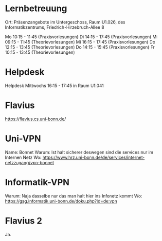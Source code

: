 # Lernbetreuung
Ort: Präsenzangebote im Untergeschoss, Raum U1.026, des Informatikzentrums, Friedrich-Hirzebruch-Allee 8

Mo 10:15 - 11:45 (Praxisvorlesungen)
Di 14:15 - 17:45 (Praxisvorlesungen)
Mi 09:15 - 11:45 (Theorievorlesungen)
Mi 16:15 - 17:45 (Praxisvorlesungen)
Do 12:15 - 13:45 (Theorievorlesungen)
Do 14:15 - 15:45 (Praxisvorlesungen)
Fr 10:15 - 13:45 (Theorievorlesungen)

# Helpdesk
Helpdesk Mittwochs 16:15 - 17:45 in Raum U1.041

# Flavius
https://flavius.cs.uni-bonn.de/

# Uni-VPN
Name: Bonnet
Warum: Ist halt sicherer deswegen sind die services nur im Internen Netz
Wo: https://www.hrz.uni-bonn.de/de/services/internet-netzzugang/vpn-bonnet

# Informatik-VPN

Warum: Naja dasselbe nur das man halt hier ins Infonetz kommt
Wo: https://gsg.informatik.uni-bonn.de/doku.php?id=de:vpn

# Flavius 2
Ja.